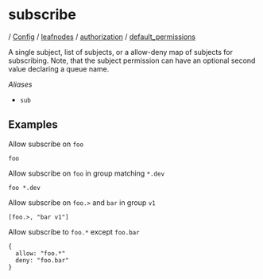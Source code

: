 # subscribe

/ [Config](../../../../README.md) / [leafnodes](../../../README.md) / [authorization](../../README.md) / [default_permissions](../README.md) 

A single subject, list of subjects, or a allow-deny map of
subjects for subscribing. Note, that the subject permission can
have an optional second value declaring a queue name.

*Aliases*
- `sub`

## Examples

Allow subscribe on `foo`
```
foo
```
Allow subscribe on `foo` in group matching `*.dev`
```
foo *.dev
```
Allow subscribe on `foo.>` and `bar` in group `v1`
```
[foo.>, "bar v1"]
```
Allow subscribe to `foo.*` except `foo.bar`
```
{
  allow: "foo.*"
  deny: "foo.bar"
}
```

